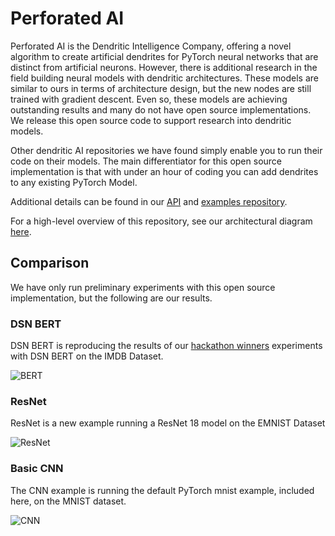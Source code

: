 # Perforated AI
Perforated AI is the Dendritic Intelligence Company, offering a novel algorithm to create artificial dendrites for PyTorch neural networks that are distinct from artificial neurons.  However, there is additional research in the field building neural models with dendritic architectures.  These models are similar to ours in terms of architecture design, but the new nodes are still trained with gradient descent.  Even so, these models are achieving outstanding results and many do not have open source implementations.  We release this open source code to support research into dendritic models.

Other dendritic AI repositories we have found simply enable you to run their code on their models.  The main differentiator for this open source implementation is that with under an hour of coding you can add dendrites to any existing PyTorch Model.

Additional details can be found in our [API](https://github.com/PerforatedAI/PerforatedAI-API) and [examples repository](https://github.com/PerforatedAI/PerforatedAI-Examples).

For a high-level overview of this repository, see our architectural diagram [here](./.codeboarding/on_boarding.md).

## Comparison

We have only run preliminary experiments with this open source implementation, but the following are our results.

### DSN BERT

DSN BERT is reproducing the results of our [hackathon winners](https://www.perforatedai.com/natural-language-processing-3-25) experiments with DSN BERT on the IMDB Dataset.

![BERT](BERT.png "BERT")

### ResNet 

ResNet is a new example running a ResNet 18 model on the EMNIST Dataset

![ResNet](ResNet.png "ResNet")

### Basic CNN

The CNN example is running the default PyTorch mnist example, included here, on the MNIST dataset.

![CNN](CNN.png "ResNet")
